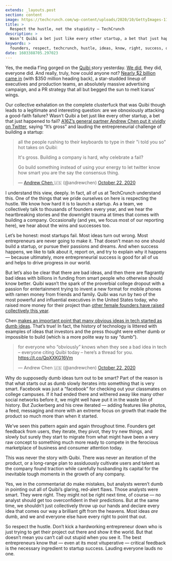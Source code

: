 ```yaml
--- 
extends: _layouts.post 
section: content 
image: https://techcrunch.com/wp-content/uploads/2020/10/GettyImages-1198300962.jpg?w=600 
title: > 
  Respect the hustle, not the stupidity – TechCrunch 
description: > 
  Wasn’t Quibi a bet just like every other startup, a bet that just happened to fail?Go build something instead of using your energy to let twitter know how smart you are the say the consensus thing.Chen makes an important point that many obvious ideas in tech started as dumb ideas.https://t.co/QpXXKG16Vm — Andrew Chen 🇺🇸 (@andrewchen) October 22, 2020Why do supposedly dumb ideas turn out to be smart?The best entrepreneurs know that — even at its most vituperative — critical feedback is the necessary ingredient to startup success. 
keywords: > 
  founders, respect, techcrunch, hustle, ideas, know, right, success, quibi, fail, stupidity, startup, dumb, smart 
date: 1603388705.297023 
--- 
```

<div><p id="speakable-summary">Yes, the media f&#8217;ing gorged on the <a class="crunchbase-link" href="https://crunchbase.com/organization/quibi" target="_blank">Quibi </a> story yesterday. <a href="https://techcrunch.com/2020/10/21/quibi-rip/">We did</a>, they did, everyone did. And really, truly, how could anyone not? <a href="https://techcrunch.com/2020/10/21/quibi-is-dead/">Nearly $2 billion came in</a> (with $350 million heading back), a star-studded lineup of executives and production teams, an absolutely massive advertising campaign, and a PR strategy that all but begged the sun to melt Icarus&#8217; wings.</p>
<p>Our collective exhalation on the complete clusterfuck that was Quibi though leads to a legitimate and interesting question: are we obnoxiously attacking a good-faith failure? Wasn&#8217;t Quibi a bet just like every other startup, a bet that just happened to fail? <a href="https://twitter.com/andrewchen/status/1319086409622253571?s=21">A16Z&#8217;s general partner Andrew Chen put it vividly on Twitter</a>, saying &#8220;It&#8217;s gross&#8221; and lauding the entrepreneurial challenge of building a startup:</p>
<blockquote class="twitter-tweet">
<p lang="en" dir="ltr">all the people rushing to their keyboards to type in their "i told you so" hot takes on Quibi:</p><p class="piano-inline-promo"></p>
<p>It's gross. Building a company is hard, why celebrate a fail?</p>
<p>Go build something instead of using your energy to let twitter know how smart you are the say the consensus thing.</p>
<p>&#8212; <a class="crunchbase-link" href="https://crunchbase.com/person/andrew-chen" target="_blank">Andrew Chen </a> &#127482;&#127480; (@andrewchen) <a href="https://twitter.com/andrewchen/status/1319086409622253571?ref_src=twsrc%5Etfw">October 22, 2020</a></p></blockquote>
<p></p><p>I understand this view, deeply. In fact, all of us at TechCrunch understand this. One of the things that we pride ourselves on here is respecting the hustle. We know how hard it is to launch a startup. As a team, we collectively talk to thousands of founders every year, and we hear the heartbreaking stories and the downright trauma at times that comes with building a company. Occasionally (and yes, we focus most of our reporting here), we hear about the wins and successes too.</p>
<p>Let&#8217;s be honest: most startups fail. Most ideas turn out wrong. Most entrepreneurs are never going to make it. That doesn&#8217;t mean no one should build a startup, or pursue their passions and dreams. And when success happens, we like to talk about it, report on, and try to explain why it happens &#8212; because ultimately, more entrepreneurial success is good for all of us and helps to drive progress in our world.</p>
<p>But let&#8217;s also be clear that there are bad ideas, and then there are flagrantly bad ideas with billions in funding from smart people who otherwise should know better. Quibi wasn&#8217;t the spark of the proverbial college dropout with a passion for entertainment trying to invent a new format for mobile phones with ramen money from friends and family. Quibi was run by two of the most powerful and influential executives in the United States today, who raised more money for their project than <a href="https://techcrunch.com/2020/10/09/funding-for-female-founders-falls-to-2017-levels-as-pandemic-shakes-up-the-vc-market/?tpcc=ECTW2020">other female founders have raised collectively this year</a>.</p>
<p>Chen <a href="https://twitter.com/andrewchen/status/1319149295283490816?s=21">makes an important point that many obvious ideas in tech started as dumb ideas</a>. That&#8217;s true! In fact, the history of technology is littered with examples of ideas that investors and the press thought were either dumb or impossible to build (which is a more polite way to say &#8220;dumb&#8221;).</p>
<blockquote class="twitter-tweet">
<p lang="en" dir="ltr">for everyone who &#8220;obviously&#8221; knows when they see a bad idea in tech &#8211; everyone citing Quibi today &#8211; here&#8217;s a thread for you. <a href="https://t.co/QpXXKG16Vm">https://t.co/QpXXKG16Vm</a></p>
<p>&#8212; Andrew Chen &#127482;&#127480; (@andrewchen) <a href="https://twitter.com/andrewchen/status/1319149295283490816?ref_src=twsrc%5Etfw">October 22, 2020</a></p></blockquote>
<p></p><p>Why do supposedly dumb ideas turn out to be smart? Part of the reason is that what starts out as dumb slowly iterates into something that is very smart. Facebook was just a &#8220;facebook&#8221; for checking out your classmates on college campuses. If it had ended there and withered away like many other social networks before it, we might well have put it in the waste bin of history. But Zuckerberg and his crew iterated &#8212; adding features like photos, a feed, messaging and more with an extreme focus on growth that made the product so much more than when it started.</p>
<p>We&#8217;ve seen this pattern again and again throughout time. Founders get feedback from users, they iterate, they pivot, they try new things, and slowly but surely they start to migrate from what might have been a very raw concept to something much more ready to compete in the ferocious marketplace of business and consumer attention today.</p>
<p>This was never the story with Quibi. There was never an iteration of the product, or a long-range plan to assiduously cultivate users and talent as the company found traction while carefully husbanding its capital for the inevitable tough moments in the growth of any company.</p>
<p>Yes, we in the commentariat do make mistakes, but analysts weren&#8217;t dumb in pointing out all of Quibi&#8217;s glaring, red-alert flaws. Those analysts were smart. They were right. They might not be right next time, of course &#8212; no analyst should get too overconfident in their predictions. But at the same time, we shouldn&#8217;t just collectively throw up our hands and declare every idea that comes our way a brilliant gift from the heavens. Most ideas <i>are</i> dumb, and we and everyone else have every right to point that out.</p>
<p>So respect the hustle. Don&#8217;t kick a hardworking entrepreneur down who is just trying to get their project out there and show it the world. But that doesn&#8217;t mean you can&#8217;t call out stupid when you see it. The best entrepreneurs know that &#8212; even at its most vituperative &#8212; critical feedback is the necessary ingredient to startup success. Lauding everyone lauds no one.</p>
			</div>